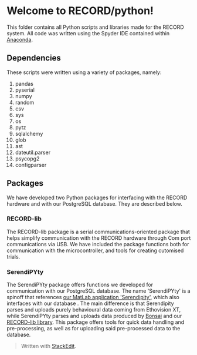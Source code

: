 # Welcome to RECORD/python!
This folder contains all Python scripts and libraries made for the RECORD system. All code was written using the Spyder IDE contained within [Anaconda](https://www.anaconda.com/). 

## Dependencies
These scripts were written using a variety of packages, namely:
 1. pandas
 2. pyserial
 3. numpy
 4. random
 7. csv
 8. sys
 9. os
 10. pytz
 11. sqlalchemy
 12. glob
 13. ast
 14. dateutil.parser
 15. psycopg2
 16. configparser

## Packages
We have developed two Python packages for interfacing with the RECORD hardware and with our PostgreSQL database. They are described below.
### RECORD-lib
The RECORD-lib package is a serial communications-oriented package that helps simplify communication with the RECORD hardware through Com port communications via USB. We have included the package functions both for communication with the microcontroller, and tools for creating cutomised trials. 
### SerendiPYty
The SerendiPYty package offers functions we developed for communication with our PostgreSQL database. The name 'SerendiPYty' is a spinoff that references [our MatLab application 'Serendipity'](https://github.com/lddavila/UTEP-Brain-Computation-Lab-Remote-Databases-and-Serendipity-App/tree/main), which also interfaces with our database . The main difference is that Serendipity parses and uploads purely behavioural data coming from Ethovision XT, while SerendiPYty parses and uploads data produced by [Bonsai](https://open-ephys.org/bonsai) and our [RECORD-lib library](https://github.com/rjibanezalcala/RECORD/tree/main/python/RECORD-lib). This package offers tools for quick data handling and pre-processing, as well as for uploading said pre-processed data to the database.

> Written with [StackEdit](https://stackedit.io/).
<!--stackedit_data:
eyJoaXN0b3J5IjpbLTExNDQxMzcyNDVdfQ==
-->